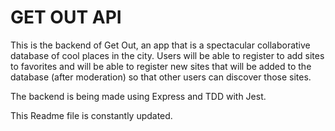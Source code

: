 # GET OUT API

This is the backend of Get Out, an app that is a spectacular collaborative database of cool places in the city. Users will be able to register to add sites to favorites and will be able to register new sites that will be added to the database (after moderation) so that other users can discover those sites.

The backend is being made using Express and TDD with Jest.



This Readme file is constantly updated.